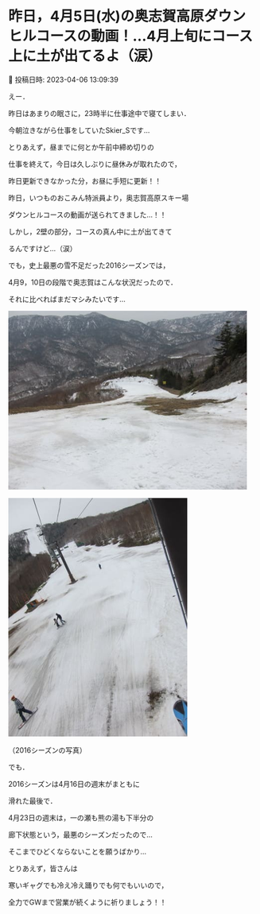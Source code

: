 # 昨日，4月5日(水)の奥志賀高原ダウンヒルコースの動画！…4月上旬にコース上に土が出てるよ（涙）

📅 投稿日時: 2023-04-06 13:09:39

えー．


昨日はあまりの眠さに，23時半に仕事途中で寝てしまい．


今朝泣きながら仕事をしていたSkier_Sです…





とりあえず，昼までに何とか午前中締め切りの


仕事を終えて，今日は久しぶりに昼休みが取れたので，


昨日更新できなかった分，お昼に手短に更新！！





昨日，いつものおこみん特派員より，奥志賀高原スキー場


ダウンヒルコースの動画が送られてきました…！！





しかし，2壁の部分，コースの真ん中に土が出てきて


るんですけど…（涙）








でも，史上最悪の雪不足だった2016シーズンでは，


4月9，10日の段階で奥志賀はこんな状況だったので．


それに比べればまだマシみたいです…




![277fff0f6145ec6f8c79c06329961079.jpg](images/277fff0f6145ec6f8c79c06329961079.jpg)









![488d5aa3b53f24f306148f34c1828c9c.jpg](images/488d5aa3b53f24f306148f34c1828c9c.jpg)




（2016シーズンの写真）





でも．


2016シーズンは4月16日の週末がまともに


滑れた最後で．


4月23日の週末は，一の瀬も熊の湯も下半分の


廊下状態という，最悪のシーズンだったので…


そこまでひどくならないことを願うばかり…





とりあえず，皆さんは


寒いギャグでも冷え冷え踊りでも何でもいいので，


全力でGWまで営業が続くように祈りましょう！！
